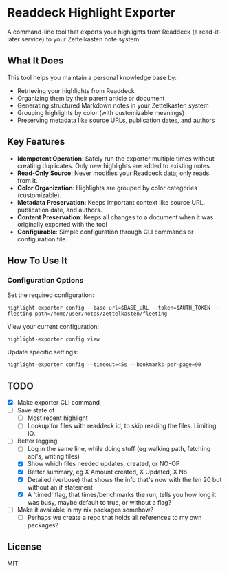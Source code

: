 # Readdeck Highlight Exporter

A command-line tool that exports your highlights from Readdeck (a read-it-later service) to your Zettelkasten note system.

## What It Does

This tool helps you maintain a personal knowledge base by:

- Retrieving your highlights from Readdeck
- Organizing them by their parent article or document
- Generating structured Markdown notes in your Zettelkasten system
- Grouping highlights by color (with customizable meanings)
- Preserving metadata like source URLs, publication dates, and authors

## Key Features

- **Idempotent Operation**: Safely run the exporter multiple times without creating duplicates. Only new highlights are added to existing notes.
- **Read-Only Source**: Never modifies your Readdeck data; only reads from it.
- **Color Organization**: Highlights are grouped by color categories (customizable).
- **Metadata Preservation**: Keeps important context like source URL, publication date, and authors.
- **Content Preservation**: Keeps all changes to a document when it was originally exported with the tool
- **Configurable**: Simple configuration through CLI commands or configuration file.

## How To Use It
### Configuration Options

Set the required configuration: 
```
highlight-exporter config --base-url=$BASE_URL --token=$AUTH_TOKEN --fleeting-path=/home/user/notes/zettelkasten/fleeting
```

View your current configuration:
```
highlight-exporter config view
```

Update specific settings:
```
highlight-exporter config --timeout=45s --bookmarks-per-page=90
```

## TODO
- [x] Make exporter CLI command
- [ ] Save state of
    - [ ] Most recent highlight
    - [ ] Lookup for files with readdeck id, to skip reading the files. Limiting IO.
- [ ] Better logging
    - [ ] Log in the same line, while doing stuff (eg walking path, fetching api's, writing files)
    - [x] Show which files needed updates, created, or NO-OP
    - [x] Better summary, eg X Amount created, X Updated, X No 
    - [x] Detailed (verbose) that shows the info that's now with the len 20 but without an if statement
    - [x] A 'timed' flag, that times/benchmarks the run, tells you how long it was busy, maybe default to true, or without a flag?
- [ ] Make it available in my nix packages somehow?
    - [ ] Perhaps we create a repo that holds all references to my own packages?

## License
MIT
